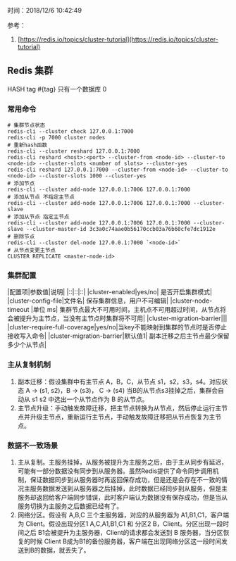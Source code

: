 时间：2018/12/6 10:42:49   

参考：

1. [https://redis.io/topics/cluster-tutorial](https://redis.io/topics/cluster-tutorial)

## Redis 集群

HASH tag #{tag} 
只有一个数据库 0


### 常用命令 

	# 集群节点状态
	redis-cli --cluster check 127.0.0.1:7000
	redis-cli -p 7000 cluster nodes
	# 重新hash函数
	redis-cli --cluster reshard 127.0.0.1:7000
	redis-cli reshard <host>:<port> --cluster-from <node-id> --cluster-to <node-id> --cluster-slots <number of slots> --cluster-yes
	redis-cli reshard 127.0.0.1:7000 --cluster-from <node-id> --cluster-to <node-id> --cluster-slots 1000 --cluster-yes
	# 添加节点
	redis-cli --cluster add-node 127.0.0.1:7006 127.0.0.1:7000
	# 添加从节点 不指定主节点
	redis-cli --cluster add-node 127.0.0.1:7006 127.0.0.1:7000 --cluster-slave
	# 添加从节点 指定主节点
	redis-cli --cluster add-node 127.0.0.1:7006 127.0.0.1:7000 --cluster-slave --cluster-master-id 3c3a0c74aae0b56170ccb03a76b60cfe7dc1912e
	# 删除节点
	redis-cli --cluster del-node 127.0.0.1:7000 `<node-id>`
	# 从节点变更主节点
	CLUSTER REPLICATE <master-node-id>

### 集群配置

|配置项|参数值|说明|
|::|::|::|
|cluster-enabled|yes/no| 是否开启集群模式|
|cluster-config-file|文件名| 保存集群信息，用户不可编辑|
|cluster-node-timeout |单位 ms| 集群节点最大不可用时间，主机点不可用超过时间，从节点将会被提升为主节点，当没有主节点时集群将不可用|
|cluster-migration-barrier|||
|cluster-require-full-coverage|yes/no|当key不能映射到集群的节点时是否停止接收写入命令|
|cluster-migration-barrier|默认值1| 副本迁移之后主节点最少保留多少个从节点|

### 主从复制机制  

1. 副本迁移：假设集群中有主节点 A，B，C，从节点 s1，s2，s3，s4。对应状态 A -> (s1, s2)，B -> (s3)， C -> (s4) 当B的从节点s3挂掉之后，集群会自动从 s1 s2 中选出一个从节点作为 B 的从节点。
2. 主节点升级：手动触发故障迁移，把主节点转换为从节点，然后停止运行主节点并升级主节点，重新运行主节点，手动触发故障迁移把从节点恢复为主节点。

### 数据不一致场景

1. 主从复制。主服务挂掉，从服务被提升为主服务之后，由于主从同步有延迟，可能有一部分数据没有同步到从服务器。虽然Redis提供了命令同步调用机制，保证数据同步到从服务器时再返回保存成功，但是还是会存在不一致的情况主服务数据发送到从服务器之后挂掉，此时数据已经同步到从服务，但是主服务却返回给客户端同步错误，此时客户端认为数据没有保存成功，但是当从服务切换为主服务之后数据已经有了。
2. 网络分区。假设有 A,B,C 三个主服务器，对应的从服务器为 A1,B1,C1，客户端为 Client。假设出现分区1 A,C,A1,B1,C1 和 分区2 B，Client。分区出现一段时间之后 B1会被提升为主服务器，Client的请求都会发送到 B 服务器，当分区恢复的时候 Client B成为B1的备份服务器，客户端在出现网络分区这一段时间发送到B的数据，就丢失了。